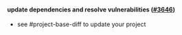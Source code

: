 #### update dependencies and resolve vulnerabilities ([#3646](https://github.com/shopsys/shopsys/pull/3646))

- see #project-base-diff to update your project
